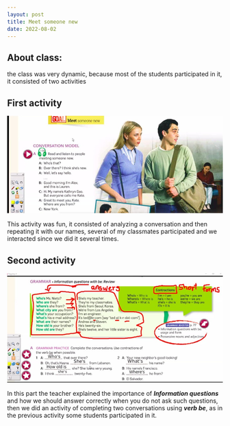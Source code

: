 ```yaml
---
layout: post
title: Meet someone new
date: 2022-08-02
---
```

## About class:

the class was very dynamic, because most of the students participated in it, it consisted of two activities

## First activity

![img1](/images/primera-class.jpeg)

This activity was fun, it consisted of analyzing a conversation and then repeating it with our names, several of my classmates participated and we interacted since we did it several times.

## Second activity

![img2](/images/primerf2.jpeg)

In this part the teacher explained the importance of ***Information questions*** and how we should answer correctly when you do not ask such questions, then we did an activity of completing two conversations using ***verb be***, as in the previous activity some students participated in it.

